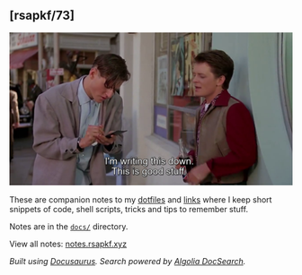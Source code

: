 ## [rsapkf/73]

![George McFly, Back to the Future, at precisely 1:03:59](mcfly.png)

These are companion notes to my [dotfiles](https://github.com/rsapkf/dotfiles) and [links](https://github.com/rsapkf/42/) where I keep short snippets of code, shell scripts, tricks and tips to remember stuff.

Notes are in the [`docs/`](https://github.com/rsapkf/73/tree/main/docs) directory.

View all notes: [notes.rsapkf.xyz](https://notes.rsapkf.xyz/)

_Built using [Docusaurus](https://docusaurus.io/). Search powered by [Algolia DocSearch](https://github.com/algolia/docsearch/)._
